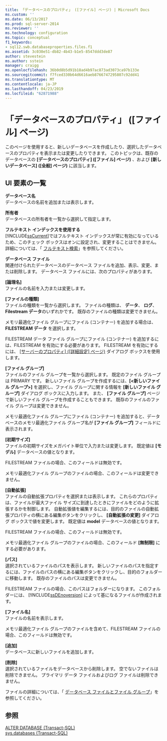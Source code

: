 ```yaml
---
title: 「データベースのプロパティ」 ([ファイル] ページ) | Microsoft Docs
ms.custom: ''
ms.date: 06/13/2017
ms.prod: sql-server-2014
ms.reviewer: ''
ms.technology: configuration
ms.topic: conceptual
f1_keywords:
- sql12.swb.databaseproperties.files.f1
ms.assetid: 3c030e51-db82-4b43-b1e5-8547ddd3de87
author: stevestein
ms.author: sstein
manager: craigg
ms.openlocfilehash: 36b0d8b5d91b18ad4b97ac873ad3073ca97b133e
ms.sourcegitcommit: f7fced330b64d6616aeb8766747295807c92dd41
ms.translationtype: MT
ms.contentlocale: ja-JP
ms.lasthandoff: 04/23/2019
ms.locfileid: "62871988"
---
```

# <a name="database-properties-files-page"></a>「データベースのプロパティ」 ([ファイル] ページ)
  このページを使用すると、新しいデータベースを作成したり、選択したデータベースのプロパティを表示または変更したりできます。 このトピックは、既存のデータベースの **[データベースのプロパティ] ([ファイル] ページ)** 、および **[新しいデータベース] ([全般] ページ)** に該当します。  
  
## <a name="uielement-list"></a>UI 要素の一覧  
 **データベース名**  
 データベースの名前を追加または表示します。  
  
 **所有者**  
 データベースの所有者を一覧から選択して指定します。  
  
 **フルテキスト インデックスを使用する**  
 [!INCLUDE[ssCurrent](../../includes/sscurrent-md.md)]ではフルテキスト インデックスが常に有効になっているため、このチェック ボックスはオンに設定され、変更することはできません。 詳細については、「 [フルテキスト検索](../search/full-text-search.md)」を参照してください。  
  
 **データベース ファイル**  
 関連付けられたデータベースのデータベース ファイルを追加、表示、変更、または削除します。 データベース ファイルには、次のプロパティがあります。  
  
 **[論理名]**  
 ファイルの名前を入力または変更します。  
  
 **[ファイルの種類]**  
 ファイルの種類を一覧から選択します。 ファイルの種類は、 **データ**、 **ログ**、 **Filestream データ**のいずれかです。 既存のファイルの種類は変更できません。  
  
 メモリ最適化ファイル グループにファイル (コンテナー) を追加する場合は、 **FILESTREAM データ** を選択します。  
  
 FILESTREAM データ ファイル グループにファイル (コンテナー) を追加するには、FILESTREAM を有効にする必要があります。 FILESTREAM を有効にするには、 [[サーバーのプロパティ] ([詳細設定] ページ)](../../database-engine/configure-windows/server-properties-advanced-page.md) ダイアログ ボックスを使用します。  
  
 **[ファイル グループ]**  
 ファイルのファイル グループを一覧から選択します。 既定のファイル グループは PRIMARY です。 新しいファイル グループを作成するには、**[\<新しいファイル グループ>]** を選択し、ファイル グループに関する情報を **[新しいファイル グループ]** ダイアログ ボックスに入力します。 また、 **[ファイル グループ]** ページで新しいファイル グループを作成することもできます。 既存のファイルのファイル グループは変更できません。  
  
 メモリ最適化ファイル グループにファイル (コンテナー) を追加すると、データベースのメモリ最適化ファイル グループ名が **[ファイル グループ]** フィールドに表示されます。  
  
 **[初期サイズ]**  
 ファイルの初期サイズをメガバイト単位で入力または変更します。 既定値は **[モデル]** データベースの値となります。  
  
 FILESTREAM ファイルの場合、このフィールドは無効です。  
  
 メモリ最適化ファイル グループのファイルの場合、このフィールドは変更できません。  
  
 **[自動拡張]**  
 ファイルの自動拡張プロパティを選択または表示します。 これらのプロパティは、ファイルが最大ファイル サイズに到達したときにファイルをどのように拡張するかを制御します。 自動拡張値を編集するには、目的のファイルの自動拡張プロパティの横にある編集ボタンをクリックし、 **[自動拡張の変更]** ダイアログ ボックスで値を変更します。 既定値は **model** データベースの値となります。  
  
 FILESTREAM ファイルの場合、このフィールドは無効です。  
  
 メモリ最適化ファイル グループのファイルの場合、このフィールド **[無制限]** にする必要があります。  
  
 **[パス]**  
 選択されているファイルのパスを表示します。 新しいファイルのパスを指定するには、ファイルのパスの横にある編集ボタンをクリックし、目的のフォルダーに移動します。 既存のファイルのパスは変更できません。  
  
 FILESTREAM ファイルの場合、このパスはフォルダーになります。 このフォルダーには、 [!INCLUDE[ssDEnoversion](../../includes/ssdenoversion-md.md)] によって基になるファイルが作成されます。  
  
 **[ファイル名]**  
 ファイルの名前を表示します。  
  
 メモリ最適化ファイル グループのファイルを含めて、FILESTREAM ファイルの場合、このフィールドは無効です。  
  
 **[追加]**  
 データベースに新しいファイルを追加します。  
  
 **[削除]**  
 選択されているファイルをデータベースから削除します。 空でないファイルは削除できません。 プライマリ データ ファイルおよびログ ファイルは削除できません。  
  
 ファイルの詳細については、「 [データベース ファイルとファイル グループ](database-files-and-filegroups.md)」を参照してください。  
  
## <a name="see-also"></a>参照  
 [ALTER DATABASE &#40;Transact-SQL&#41;](/sql/t-sql/statements/alter-database-transact-sql)   
 [sys.databases &#40;Transact-SQL&#41;](/sql/relational-databases/system-catalog-views/sys-databases-transact-sql)  
  
  
